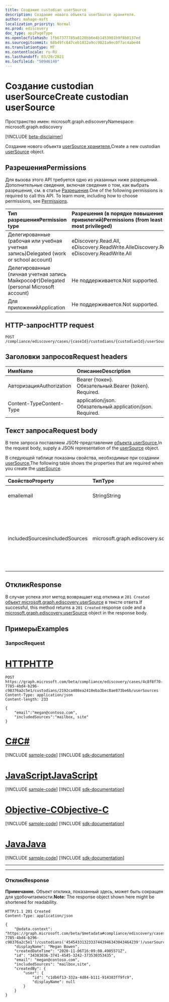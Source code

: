 ```yaml
---
title: Создание custodian userSource
description: Создание нового объекта userSource хранителя.
author: mahage-msft
localization_priority: Normal
ms.prod: ediscovery
doc_type: apiPageType
ms.openlocfilehash: 1fb67377785a8120bb6e4b1453901b9f8b0137ed
ms.sourcegitcommit: 68b49fc847ceb1032a9cc9821a9ec0f7ac4abe44
ms.translationtype: MT
ms.contentlocale: ru-RU
ms.lasthandoff: 03/20/2021
ms.locfileid: "50946140"
---
```

# <a name="create-custodian-usersource"></a><span data-ttu-id="dee43-103">Создание custodian userSource</span><span class="sxs-lookup"><span data-stu-id="dee43-103">Create custodian userSource</span></span>

<span data-ttu-id="dee43-104">Пространство имен: microsoft.graph.ediscovery</span><span class="sxs-lookup"><span data-stu-id="dee43-104">Namespace: microsoft.graph.ediscovery</span></span>

[!INCLUDE [beta-disclaimer](../../includes/beta-disclaimer.md)]

<span data-ttu-id="dee43-105">Создание нового объекта [userSource хранителя.](../resources/ediscovery-usersource.md)</span><span class="sxs-lookup"><span data-stu-id="dee43-105">Create a new custodian [userSource](../resources/ediscovery-usersource.md) object.</span></span>

## <a name="permissions"></a><span data-ttu-id="dee43-106">Разрешения</span><span class="sxs-lookup"><span data-stu-id="dee43-106">Permissions</span></span>

<span data-ttu-id="dee43-p101">Для вызова этого API требуется одно из указанных ниже разрешений. Дополнительные сведения, включая сведения о том, как выбрать разрешения, см. в статье [Разрешения](/graph/permissions-reference).</span><span class="sxs-lookup"><span data-stu-id="dee43-p101">One of the following permissions is required to call this API. To learn more, including how to choose permissions, see [Permissions](/graph/permissions-reference).</span></span>

|<span data-ttu-id="dee43-109">Тип разрешения</span><span class="sxs-lookup"><span data-stu-id="dee43-109">Permission type</span></span>|<span data-ttu-id="dee43-110">Разрешения (в порядке повышения привилегий)</span><span class="sxs-lookup"><span data-stu-id="dee43-110">Permissions (from least to most privileged)</span></span>|
|:---|:---|
|<span data-ttu-id="dee43-111">Делегированные (рабочая или учебная учетная запись)</span><span class="sxs-lookup"><span data-stu-id="dee43-111">Delegated (work or school account)</span></span>|<span data-ttu-id="dee43-112">eDiscovery.Read.All, eDiscovery.ReadWrite.All</span><span class="sxs-lookup"><span data-stu-id="dee43-112">eDiscovery.Read.All, eDiscovery.ReadWrite.All</span></span>|
|<span data-ttu-id="dee43-113">Делегированные (личная учетная запись Майкрософт)</span><span class="sxs-lookup"><span data-stu-id="dee43-113">Delegated (personal Microsoft account)</span></span>|<span data-ttu-id="dee43-114">Не поддерживается.</span><span class="sxs-lookup"><span data-stu-id="dee43-114">Not supported.</span></span>|
|<span data-ttu-id="dee43-115">Для приложений</span><span class="sxs-lookup"><span data-stu-id="dee43-115">Application</span></span>|<span data-ttu-id="dee43-116">Не поддерживается.</span><span class="sxs-lookup"><span data-stu-id="dee43-116">Not supported.</span></span>|

## <a name="http-request"></a><span data-ttu-id="dee43-117">HTTP-запрос</span><span class="sxs-lookup"><span data-stu-id="dee43-117">HTTP request</span></span>

<!-- {
  "blockType": "ignored"
}
-->

``` http
POST /compliance/ediscovery/cases/{caseId}/custodians/{custodianId}/userSources
```

## <a name="request-headers"></a><span data-ttu-id="dee43-118">Заголовки запросов</span><span class="sxs-lookup"><span data-stu-id="dee43-118">Request headers</span></span>

|<span data-ttu-id="dee43-119">Имя</span><span class="sxs-lookup"><span data-stu-id="dee43-119">Name</span></span>|<span data-ttu-id="dee43-120">Описание</span><span class="sxs-lookup"><span data-stu-id="dee43-120">Description</span></span>|
|:---|:---|
|<span data-ttu-id="dee43-121">Авторизация</span><span class="sxs-lookup"><span data-stu-id="dee43-121">Authorization</span></span>|<span data-ttu-id="dee43-p102">Bearer {токен}. Обязательный.</span><span class="sxs-lookup"><span data-stu-id="dee43-p102">Bearer {token}. Required.</span></span>|
|<span data-ttu-id="dee43-124">Content-Type</span><span class="sxs-lookup"><span data-stu-id="dee43-124">Content-Type</span></span>|<span data-ttu-id="dee43-p103">application/json. Обязательный.</span><span class="sxs-lookup"><span data-stu-id="dee43-p103">application/json. Required.</span></span>|

## <a name="request-body"></a><span data-ttu-id="dee43-127">Текст запроса</span><span class="sxs-lookup"><span data-stu-id="dee43-127">Request body</span></span>

<span data-ttu-id="dee43-128">В теле запроса поставляем JSON-представление [объекта userSource.](../resources/ediscovery-usersource.md)</span><span class="sxs-lookup"><span data-stu-id="dee43-128">In the request body, supply a JSON representation of the [userSource](../resources/ediscovery-usersource.md) object.</span></span>

<span data-ttu-id="dee43-129">В следующей таблице показаны свойства, необходимые при создании [userSource.](../resources/ediscovery-usersource.md)</span><span class="sxs-lookup"><span data-stu-id="dee43-129">The following table shows the properties that are required when you create the [userSource](../resources/ediscovery-usersource.md).</span></span>

|<span data-ttu-id="dee43-130">Свойство</span><span class="sxs-lookup"><span data-stu-id="dee43-130">Property</span></span>|<span data-ttu-id="dee43-131">Тип</span><span class="sxs-lookup"><span data-stu-id="dee43-131">Type</span></span>|<span data-ttu-id="dee43-132">Описание</span><span class="sxs-lookup"><span data-stu-id="dee43-132">Description</span></span>|
|:---|:---|:---|
|<span data-ttu-id="dee43-133">email</span><span class="sxs-lookup"><span data-stu-id="dee43-133">email</span></span>|<span data-ttu-id="dee43-134">String</span><span class="sxs-lookup"><span data-stu-id="dee43-134">String</span></span>|<span data-ttu-id="dee43-135">SMTP-адрес пользователя.</span><span class="sxs-lookup"><span data-stu-id="dee43-135">SMTP address of the user.</span></span>|
|<span data-ttu-id="dee43-136">includedSources</span><span class="sxs-lookup"><span data-stu-id="dee43-136">includedSources</span></span>|<span data-ttu-id="dee43-137">microsoft.graph.ediscovery.sourceType</span><span class="sxs-lookup"><span data-stu-id="dee43-137">microsoft.graph.ediscovery.sourceType</span></span>|<span data-ttu-id="dee43-138">Указывает, какие источники включены в эту группу.</span><span class="sxs-lookup"><span data-stu-id="dee43-138">Specifies which sources are included in this group.</span></span> <span data-ttu-id="dee43-139">Возможные значения: `mailbox`, `site`.</span><span class="sxs-lookup"><span data-stu-id="dee43-139">Possible values are: `mailbox`, `site`.</span></span>|

## <a name="response"></a><span data-ttu-id="dee43-140">Отклик</span><span class="sxs-lookup"><span data-stu-id="dee43-140">Response</span></span>

<span data-ttu-id="dee43-141">В случае успеха этот метод возвращает код отклика и `201 Created` [объект microsoft.graph.ediscovery.userSource](../resources/ediscovery-usersource.md) в тексте ответа.</span><span class="sxs-lookup"><span data-stu-id="dee43-141">If successful, this method returns a `201 Created` response code and a [microsoft.graph.ediscovery.userSource](../resources/ediscovery-usersource.md) object in the response body.</span></span>

## <a name="examples"></a><span data-ttu-id="dee43-142">Примеры</span><span class="sxs-lookup"><span data-stu-id="dee43-142">Examples</span></span>

### <a name="request"></a><span data-ttu-id="dee43-143">Запрос</span><span class="sxs-lookup"><span data-stu-id="dee43-143">Request</span></span>


# <a name="http"></a>[<span data-ttu-id="dee43-144">HTTP</span><span class="sxs-lookup"><span data-stu-id="dee43-144">HTTP</span></span>](#tab/http)
<!-- {
  "blockType": "request",
  "name": "create_usersource_from__1"
}
-->

``` http
POST https://graph.microsoft.com/beta/compliance/ediscovery/cases/4c8f8f70-7785-4bd4-b296-c98376a2c5e1/custodians/2192ca408ea2410eba3bec8ae873be6b/userSources
Content-Type: application/json
Content-length: 233

{
    "email":"megan@contoso.com",
    "includedSources":"mailbox, site"
}
```
# <a name="c"></a>[<span data-ttu-id="dee43-145">C#</span><span class="sxs-lookup"><span data-stu-id="dee43-145">C#</span></span>](#tab/csharp)
[!INCLUDE [sample-code](../includes/snippets/csharp/create-usersource-from--1-csharp-snippets.md)]
[!INCLUDE [sdk-documentation](../includes/snippets/snippets-sdk-documentation-link.md)]

# <a name="javascript"></a>[<span data-ttu-id="dee43-146">JavaScript</span><span class="sxs-lookup"><span data-stu-id="dee43-146">JavaScript</span></span>](#tab/javascript)
[!INCLUDE [sample-code](../includes/snippets/javascript/create-usersource-from--1-javascript-snippets.md)]
[!INCLUDE [sdk-documentation](../includes/snippets/snippets-sdk-documentation-link.md)]

# <a name="objective-c"></a>[<span data-ttu-id="dee43-147">Objective-C</span><span class="sxs-lookup"><span data-stu-id="dee43-147">Objective-C</span></span>](#tab/objc)
[!INCLUDE [sample-code](../includes/snippets/objc/create-usersource-from--1-objc-snippets.md)]
[!INCLUDE [sdk-documentation](../includes/snippets/snippets-sdk-documentation-link.md)]

# <a name="java"></a>[<span data-ttu-id="dee43-148">Java</span><span class="sxs-lookup"><span data-stu-id="dee43-148">Java</span></span>](#tab/java)
[!INCLUDE [sample-code](../includes/snippets/java/create-usersource-from--1-java-snippets.md)]
[!INCLUDE [sdk-documentation](../includes/snippets/snippets-sdk-documentation-link.md)]

---


---

### <a name="response"></a><span data-ttu-id="dee43-149">Отклик</span><span class="sxs-lookup"><span data-stu-id="dee43-149">Response</span></span>

<span data-ttu-id="dee43-150">**Примечание.** Объект отклика, показанный здесь, может быть сокращен для удобочитаемости.</span><span class="sxs-lookup"><span data-stu-id="dee43-150">**Note:** The response object shown here might be shortened for readability.</span></span>
<!-- {
  "blockType": "response",
  "truncated": true,
  "@odata.type": "microsoft.graph.ediscovery.userSource"
}
-->

``` http
HTTP/1.1 201 Created
Content-Type: application/json

{
    "@odata.context": "https://graph.microsoft.com/beta/$metadata#compliance/ediscovery/cases('4c8f8f70-7785-4bd4-b296-c98376a2c5e1')/custodians('45454331323337443946343043464239')/userSources/$entity",
    "displayName": "Megan Bowen",
    "createdDateTime": "2020-11-06T16:09:08.4905571Z",
    "id": "34383036-3741-4545-3242-373530353435",
    "email": "megan@contoso.com",
    "includedSources": "mailbox,site",
    "createdBy": {
        "user": {
            "id": "c1db6f13-332a-4d84-b111-914383ff9fc9",
            "displayName": null
        }
    }
}
```
